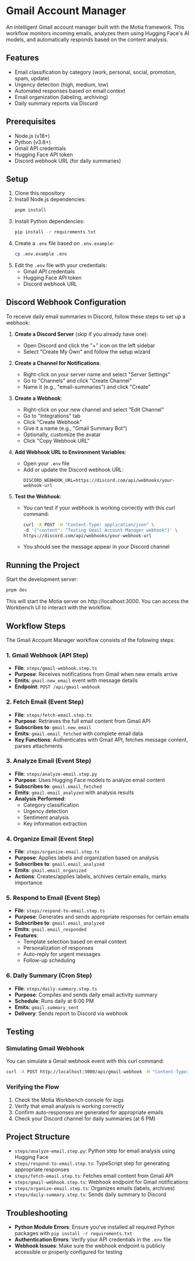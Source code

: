 # Gmail Account Manager

An intelligent Gmail account manager built with the Motia framework. This workflow monitors incoming emails, analyzes them using Hugging Face's AI models, and automatically responds based on the content analysis.

## Features

- Email classification by category (work, personal, social, promotion, spam, update)
- Urgency detection (high, medium, low)
- Automated responses based on email context
- Email organization (labeling, archiving)
- Daily summary reports via Discord

## Prerequisites

- Node.js (v18+)
- Python (v3.8+)
- Gmail API credentials
- Hugging Face API token
- Discord webhook URL (for daily summaries)

## Setup

1. Clone this repository
2. Install Node.js dependencies:
   ```bash
   pnpm install
   ```
3. Install Python dependencies:
   ```bash
   pip install -r requirements.txt
   ```
4. Create a `.env` file based on `.env.example`:
   ```bash
   cp .env.example .env
   ```
5. Edit the `.env` file with your credentials:
   - Gmail API credentials
   - Hugging Face API token
   - Discord webhook URL

## Discord Webhook Configuration

To receive daily email summaries in Discord, follow these steps to set up a webhook:

1. **Create a Discord Server** (skip if you already have one):
   - Open Discord and click the "+" icon on the left sidebar
   - Select "Create My Own" and follow the setup wizard

2. **Create a Channel for Notifications**:
   - Right-click on your server name and select "Server Settings"
   - Go to "Channels" and click "Create Channel"
   - Name it (e.g., "email-summaries") and click "Create"

3. **Create a Webhook**:
   - Right-click on your new channel and select "Edit Channel"
   - Go to "Integrations" tab
   - Click "Create Webhook"
   - Give it a name (e.g., "Gmail Summary Bot")
   - Optionally, customize the avatar
   - Click "Copy Webhook URL"

4. **Add Webhook URL to Environment Variables**:
   - Open your `.env` file
   - Add or update the Discord webhook URL:
     ```
     DISCORD_WEBHOOK_URL=https://discord.com/api/webhooks/your-webhook-url
     ```

5. **Test the Webhook**:
   - You can test if your webhook is working correctly with this curl command:
     ```bash
     curl -X POST -H "Content-Type: application/json" \
     -d '{"content": "Testing Gmail Account Manager webhook"}' \
     https://discord.com/api/webhooks/your-webhook-url
     ```
   - You should see the message appear in your Discord channel

## Running the Project

Start the development server:

```bash
pnpm dev
```

This will start the Motia server on http://localhost:3000. You can access the Workbench UI to interact with the workflow.

## Workflow Steps

The Gmail Account Manager workflow consists of the following steps:

### 1. Gmail Webhook (API Step)
- **File**: `steps/gmail-webhook.step.ts`
- **Purpose**: Receives notifications from Gmail when new emails arrive
- **Emits**: `gmail.new_email` event with message details
- **Endpoint**: `POST /api/gmail-webhook`

### 2. Fetch Email (Event Step)
- **File**: `steps/fetch-email.step.ts`
- **Purpose**: Retrieves the full email content from Gmail API
- **Subscribes to**: `gmail.new_email`
- **Emits**: `gmail.email_fetched` with complete email data
- **Key Functions**: Authenticates with Gmail API, fetches message content, parses attachments

### 3. Analyze Email (Event Step)
- **File**: `steps/analyze-email.step.py`
- **Purpose**: Uses Hugging Face models to analyze email content
- **Subscribes to**: `gmail.email_fetched`
- **Emits**: `gmail.email_analyzed` with analysis results
- **Analysis Performed**: 
  - Category classification
  - Urgency detection
  - Sentiment analysis
  - Key information extraction

### 4. Organize Email (Event Step)
- **File**: `steps/organize-email.step.ts`
- **Purpose**: Applies labels and organization based on analysis
- **Subscribes to**: `gmail.email_analyzed`
- **Emits**: `gmail.email_organized`
- **Actions**: Creates/applies labels, archives certain emails, marks importance

### 5. Respond to Email (Event Step)
- **File**: `steps/respond-to-email.step.ts`
- **Purpose**: Generates and sends appropriate responses for certain emails
- **Subscribes to**: `gmail.email_analyzed`
- **Emits**: `gmail.email_responded`
- **Features**: 
  - Template selection based on email context
  - Personalization of responses
  - Auto-reply for urgent messages
  - Follow-up scheduling

### 6. Daily Summary (Cron Step)
- **File**: `steps/daily-summary.step.ts`
- **Purpose**: Compiles and sends daily email activity summary
- **Schedule**: Runs daily at 6:00 PM
- **Emits**: `gmail.summary_sent`
- **Delivery**: Sends report to Discord via webhook

## Testing

### Simulating Gmail Webhook

You can simulate a Gmail webhook event with this curl command:

```bash
curl -X POST http://localhost:3000/api/gmail-webhook -H "Content-Type: application/json" -d '{"messageId": "123abc", "threadId": "thread123", "historyId": "hist123"}'
```

### Verifying the Flow

1. Check the Motia Workbench console for logs
2. Verify that email analysis is working correctly
3. Confirm auto-responses are generated for appropriate emails
4. Check your Discord channel for daily summaries (at 6 PM)

## Project Structure

- `steps/analyze-email.step.py`: Python step for email analysis using Hugging Face
- `steps/respond-to-email.step.ts`: TypeScript step for generating appropriate responses
- `steps/fetch-email.step.ts`: Fetches email content from Gmail API
- `steps/gmail-webhook.step.ts`: Webhook endpoint for Gmail notifications
- `steps/organize-email.step.ts`: Organizes emails (labels, archives)
- `steps/daily-summary.step.ts`: Sends daily summary to Discord

## Troubleshooting

- **Python Module Errors**: Ensure you've installed all required Python packages with `pip install -r requirements.txt`
- **Authentication Errors**: Verify your API credentials in the `.env` file
- **Webhook Issues**: Make sure the webhook endpoint is publicly accessible or properly configured for testing 